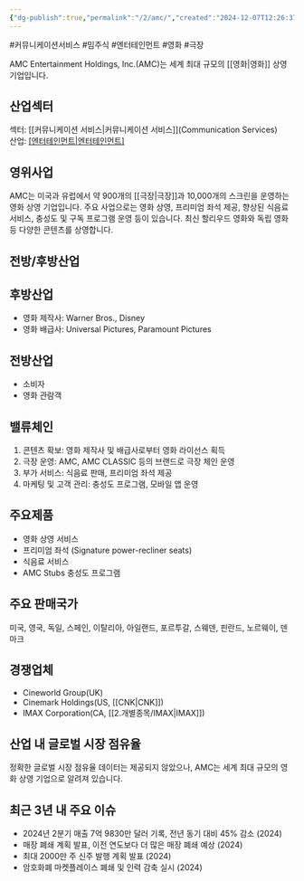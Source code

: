 ```yaml
---
{"dg-publish":true,"permalink":"/2/amc/","created":"2024-12-07T12:26:37.038+09:00","updated":"2025-06-03T20:05:57.622+09:00"}
---
```


#커뮤니케이션서비스 #밈주식 #엔터테인먼트 #영화 #극장 


AMC Entertainment Holdings, Inc.(AMC)는 세계 최대 규모의 [[영화\|영화]] 상영 기업입니다.

## 산업섹터

섹터: [[커뮤니케이션 서비스\|커뮤니케이션 서비스]](Communication Services)  
산업: [[엔터테인먼트\|엔터테인먼트]](Entertainment)

## 영위사업

AMC는 미국과 유럽에서 약 900개의 [[극장\|극장]]과 10,000개의 스크린을 운영하는 영화 상영 기업입니다. 주요 사업으로는 영화 상영, 프리미엄 좌석 제공, 향상된 식음료 서비스, 충성도 및 구독 프로그램 운영 등이 있습니다. 최신 할리우드 영화와 독립 영화 등 다양한 콘텐츠를 상영합니다.

## 전방/후방산업

## 후방산업

- 영화 제작사: Warner Bros., Disney
- 영화 배급사: Universal Pictures, Paramount Pictures

## 전방산업

- 소비자
- 영화 관람객

## 밸류체인

1. 콘텐츠 확보: 영화 제작사 및 배급사로부터 영화 라이선스 획득
2. 극장 운영: AMC, AMC CLASSIC 등의 브랜드로 극장 체인 운영
3. 부가 서비스: 식음료 판매, 프리미엄 좌석 제공
4. 마케팅 및 고객 관리: 충성도 프로그램, 모바일 앱 운영

## 주요제품

- 영화 상영 서비스
- 프리미엄 좌석 (Signature power-recliner seats)
- 식음료 서비스
- AMC Stubs 충성도 프로그램

## 주요 판매국가

미국, 영국, 독일, 스페인, 이탈리아, 아일랜드, 포르투갈, 스웨덴, 핀란드, 노르웨이, 덴마크

## 경쟁업체

- Cineworld Group(UK)
- Cinemark Holdings(US, [[CNK\|CNK]])
- IMAX Corporation(CA, [[2.개별종목/IMAX\|IMAX]])

## 산업 내 글로벌 시장 점유율

정확한 글로벌 시장 점유율 데이터는 제공되지 않았으나, AMC는 세계 최대 규모의 영화 상영 기업으로 알려져 있습니다.

## 최근 3년 내 주요 이슈

- 2024년 2분기 매출 7억 9830만 달러 기록, 전년 동기 대비 45% 감소 (2024)
- 매장 폐쇄 계획 발표, 이전 연도보다 더 많은 매장 폐쇄 예상 (2024)
- 최대 2000만 주 신주 발행 계획 발표 (2024)
- 암호화폐 마켓플레이스 폐쇄 및 인력 감축 실시 (2024)